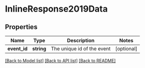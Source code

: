 # InlineResponse2019Data

## Properties
Name | Type | Description | Notes
------------ | ------------- | ------------- | -------------
**event_id** | **string** | The unique id of the event | [optional] 

[[Back to Model list]](../../README.md#documentation-for-models) [[Back to API list]](../../README.md#documentation-for-api-endpoints) [[Back to README]](../../README.md)

